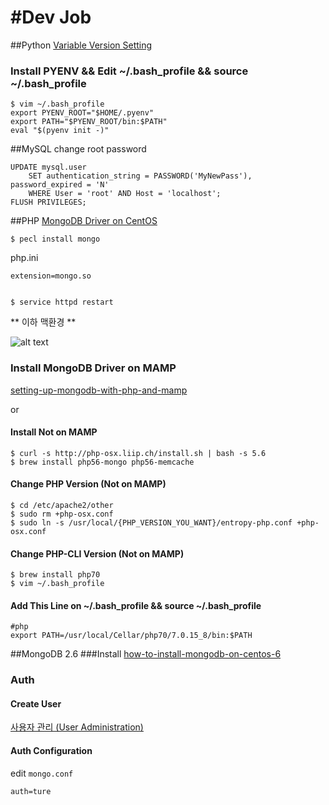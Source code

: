 #Dev Job
======
##Python
[Variable Version Setting](https://github.com/yyuu/pyenv)
### Install PYENV && Edit ~/.bash_profile && source ~/.bash_profile
	$ vim ~/.bash_profile 
	export PYENV_ROOT="$HOME/.pyenv"
	export PATH="$PYENV_ROOT/bin:$PATH"
	eval "$(pyenv init -)"

##MySQL
change root password

	UPDATE mysql.user
	    SET authentication_string = PASSWORD('MyNewPass'), password_expired = 'N'
	    WHERE User = 'root' AND Host = 'localhost';
	FLUSH PRIVILEGES;

##PHP
[MongoDB Driver on CentOS](https://www.liquidweb.com/kb/how-to-install-the-mongodb-php-driver-extension-on-centos-6/)
	
	$ pecl install mongo
php.ini	
	
	extension=mongo.so
	
	
	$ service httpd restart

** 이하 맥환경 **

![alt text](https://gmyou71.files.wordpress.com/2017/02/e18489e185b3e1848fe185b3e18485e185b5e186abe18489e185a3e186ba-2017-02-20-e1848be185a9e18492e185ae-5-46-16.png?w=680 "MAMP에서 PHP버전 변경하기")

### Install MongoDB Driver on MAMP
[setting-up-mongodb-with-php-and-mamp](http://lukepeters.me/blog/setting-up-mongodb-with-php-and-mamp)

or 

#### Install Not on MAMP
	$ curl -s http://php-osx.liip.ch/install.sh | bash -s 5.6
	$ brew install php56-mongo php56-memcache

#### Change PHP Version (Not on MAMP)
	$ cd /etc/apache2/other
	$ sudo rm +php-osx.conf 
	$ sudo ln -s /usr/local/{PHP_VERSION_YOU_WANT}/entropy-php.conf +php-osx.conf
	
#### Change PHP-CLI Version (Not on MAMP)
	$ brew install php70
	$ vim ~/.bash_profile

#### Add This Line on ~/.bash_profile && source ~/.bash_profile
	#php
	export PATH=/usr/local/Cellar/php70/7.0.15_8/bin:$PATH

##MongoDB 2.6
###Install
[how-to-install-mongodb-on-centos-6](https://www.liquidweb.com/kb/how-to-install-mongodb-on-centos-6/)
### Auth
#### Create User
[사용자 관리 (User Administration)](http://bloodguy.tistory.com/entry/MongoDB-%EC%82%AC%EC%9A%A9%EC%9E%90-%EA%B4%80%EB%A6%AC-User-Administration)
#### Auth Configuration
edit `mongo.conf`

	auth=ture
